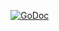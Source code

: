 [![GoDoc](https://godoc.org/github.com/ghthor/engine/rpg2d/quad?status.svg)](https://godoc.org/github.com/ghthor/engine/rpg2d/quad)
